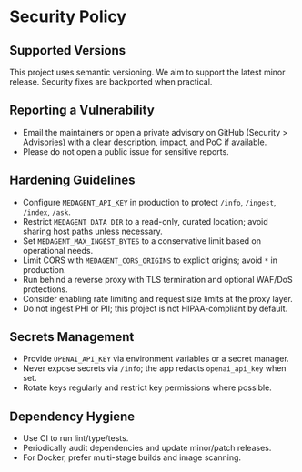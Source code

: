 # Security Policy

## Supported Versions

This project uses semantic versioning. We aim to support the latest minor release. Security fixes are backported when practical.

## Reporting a Vulnerability

- Email the maintainers or open a private advisory on GitHub (Security > Advisories) with a clear description, impact, and PoC if available.
- Please do not open a public issue for sensitive reports.

## Hardening Guidelines

- Configure `MEDAGENT_API_KEY` in production to protect `/info`, `/ingest`, `/index`, `/ask`.
- Restrict `MEDAGENT_DATA_DIR` to a read-only, curated location; avoid sharing host paths unless necessary.
- Set `MEDAGENT_MAX_INGEST_BYTES` to a conservative limit based on operational needs.
- Limit CORS with `MEDAGENT_CORS_ORIGINS` to explicit origins; avoid `*` in production.
- Run behind a reverse proxy with TLS termination and optional WAF/DoS protections.
- Consider enabling rate limiting and request size limits at the proxy layer.
- Do not ingest PHI or PII; this project is not HIPAA-compliant by default.

## Secrets Management

- Provide `OPENAI_API_KEY` via environment variables or a secret manager.
- Never expose secrets via `/info`; the app redacts `openai_api_key` when set.
- Rotate keys regularly and restrict key permissions where possible.

## Dependency Hygiene

- Use CI to run lint/type/tests.
- Periodically audit dependencies and update minor/patch releases.
- For Docker, prefer multi-stage builds and image scanning.

